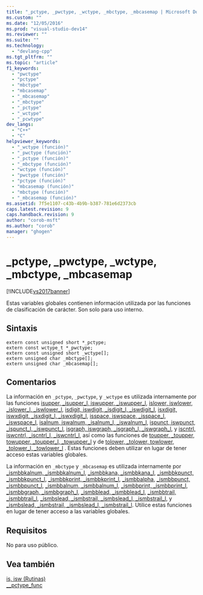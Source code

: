 ```yaml
---
title: "_pctype, _pwctype, _wctype, _mbctype, _mbcasemap | Microsoft Docs"
ms.custom: ""
ms.date: "12/05/2016"
ms.prod: "visual-studio-dev14"
ms.reviewer: ""
ms.suite: ""
ms.technology: 
  - "devlang-cpp"
ms.tgt_pltfrm: ""
ms.topic: "article"
f1_keywords: 
  - "pwctype"
  - "pctype"
  - "mbctype"
  - "mbcasemap"
  - "_mbcasemap"
  - "_mbctype"
  - "_pctype"
  - "_wctype"
  - "_pcwtype"
dev_langs: 
  - "C++"
  - "C"
helpviewer_keywords: 
  - "_wctype (función)"
  - "_pwctype (función)"
  - "_pctype (función)"
  - "_mbctype (función)"
  - "wctype (función)"
  - "pwctype (función)"
  - "pctype (función)"
  - "mbcasemap (función)"
  - "mbctype (función)"
  - "_mbcasemap (función)"
ms.assetid: 7f5e1107-c43b-4b9b-b387-781e6d2373cb
caps.latest.revision: 9
caps.handback.revision: 9
author: "corob-msft"
ms.author: "corob"
manager: "ghogen"
---
```

# _pctype, _pwctype, _wctype, _mbctype, _mbcasemap
[!INCLUDE[vs2017banner](../assembler/inline/includes/vs2017banner.md)]

Estas variables globales contienen información utilizada por las funciones de clasificación de carácter.  Son solo para uso interno.  
  
## Sintaxis  
  
```  
extern const unsigned short *_pctype;  
extern const wctype_t *_pwctype;  
extern const unsigned short _wctype[];  
extern unsigned char _mbctype[];  
extern unsigned char _mbcasemap[];  
```  
  
## Comentarios  
 La información en `_pctype`, `_pwctype`, y `_wctype` es utilizada internamente por las funciones [isupper, \_isupper\_l, iswupper, \_iswupper\_l](../c-runtime-library/reference/isupper-isupper-l-iswupper-iswupper-l.md), [islower, iswlower, \_islower\_l, \_iswlower\_l](../c-runtime-library/reference/islower-iswlower-islower-l-iswlower-l.md), [isdigit, iswdigit, \_isdigit\_l, \_iswdigit\_l](../c-runtime-library/reference/isdigit-iswdigit-isdigit-l-iswdigit-l.md), [isxdigit, iswxdigit, \_isxdigit\_l, \_iswxdigit\_l](../c-runtime-library/reference/isxdigit-iswxdigit-isxdigit-l-iswxdigit-l.md), [isspace, iswspace, \_isspace\_l, \_iswspace\_l](../c-runtime-library/reference/isspace-iswspace-isspace-l-iswspace-l.md), [isalnum, iswalnum, \_isalnum\_l, \_iswalnum\_l](../c-runtime-library/reference/isalnum-iswalnum-isalnum-l-iswalnum-l.md), [ispunct, iswpunct, \_ispunct\_l, \_iswpunct\_l](../c-runtime-library/reference/ispunct-iswpunct-ispunct-l-iswpunct-l.md), [isgraph, iswgraph, \_isgraph\_l, \_iswgraph\_l](../c-runtime-library/reference/isgraph-iswgraph-isgraph-l-iswgraph-l.md), y [iscntrl, iswcntrl, \_iscntrl\_l, \_iswcntrl\_l](../c-runtime-library/reference/iscntrl-iswcntrl-iscntrl-l-iswcntrl-l.md), así como las funciones de [toupper, \_toupper, towupper, \_toupper\_l, \_towupper\_l](../c-runtime-library/reference/toupper-toupper-towupper-toupper-l-towupper-l.md) y de [tolower, \_tolower, towlower, \_tolower\_l, \_towlower\_l](../c-runtime-library/reference/tolower-tolower-towlower-tolower-l-towlower-l.md) .  Estas funciones deben utilizar en lugar de tener acceso estas variables globales.  
  
 La información en `_mbctype` y `_mbcasemap` es utilizada internamente por [\_ismbbkalnum, \_ismbbkalnum\_l](../c-runtime-library/reference/ismbbkalnum-ismbbkalnum-l.md), [\_ismbbkana, \_ismbbkana\_l](../c-runtime-library/reference/ismbbkana-ismbbkana-l.md), [\_ismbbkpunct, \_ismbbkpunct\_l](../c-runtime-library/reference/ismbbkpunct-ismbbkpunct-l.md), [\_ismbbkprint, \_ismbbkprint\_l](../c-runtime-library/reference/ismbbkprint-ismbbkprint-l.md), [\_ismbbalpha](http://msdn.microsoft.com/es-es/8e54cb92-fc2b-41f5-8ab4-b22ac8aa9ad0), [\_ismbbpunct, \_ismbbpunct\_l](../c-runtime-library/reference/ismbbpunct-ismbbpunct-l.md), [\_ismbbalnum, \_ismbbalnum\_l](../c-runtime-library/reference/ismbbalnum-ismbbalnum-l.md), [\_ismbbprint, \_ismbbprint\_l](../c-runtime-library/reference/ismbbprint-ismbbprint-l.md), [\_ismbbgraph, \_ismbbgraph\_l](../c-runtime-library/reference/ismbbgraph-ismbbgraph-l.md), [\_ismbblead, \_ismbblead\_l](../c-runtime-library/reference/ismbblead-ismbblead-l.md), [\_ismbbtrail, \_ismbbtrail\_l](../c-runtime-library/reference/ismbbtrail-ismbbtrail-l.md), [\_ismbslead, \_ismbstrail, \_ismbslead\_l, \_ismbstrail\_l](../c-runtime-library/reference/ismbslead-ismbstrail-ismbslead-l-ismbstrail-l.md), y [\_ismbslead, \_ismbstrail, \_ismbslead\_l, \_ismbstrail\_l](../c-runtime-library/reference/ismbslead-ismbstrail-ismbslead-l-ismbstrail-l.md).  Utilice estas funciones en lugar de tener acceso a las variables globales.  
  
## Requisitos  
 No para uso público.  
  
## Vea también  
 [is, isw \(Rutinas\)](../c-runtime-library/is-isw-routines.md)   
 [\_\_pctype\_func](../c-runtime-library/pctype-func.md)
